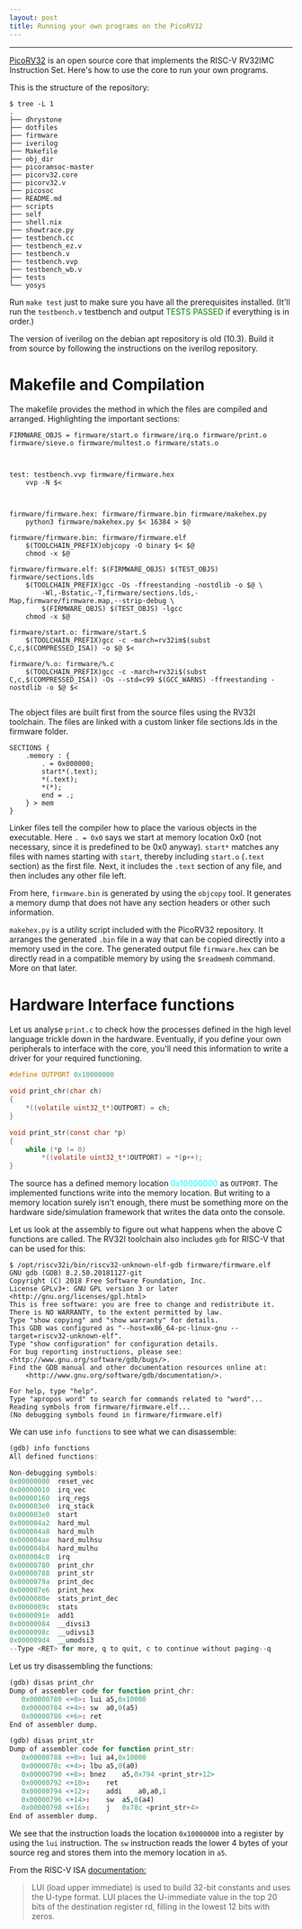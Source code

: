 ```yaml
---
layout: post
title: Running your own programs on the PicoRV32
---
```

---

[PicoRV32](https://github.com/YosysHQ/picorv32) is an open source core that implements the RISC-V RV32IMC Instruction Set. Here's how to use the core to run your own programs.


This is the structure of the repository:
```
$ tree -L 1
.
├── dhrystone
├── dotfiles
├── firmware
├── iverilog
├── Makefile
├── obj_dir
├── picoramsoc-master
├── picorv32.core
├── picorv32.v
├── picosoc
├── README.md
├── scripts
├── self
├── shell.nix
├── showtrace.py
├── testbench.cc
├── testbench_ez.v
├── testbench.v
├── testbench.vvp
├── testbench_wb.v
├── tests
└── yosys
```

Run `make test` just to make sure you have all the prerequisites installed.
(It'll run the `testbench.v` testbench and output <span style="color: green;">TESTS PASSED</span> if everything is in order.)

<p class="message"> The version of iverilog on the debian apt repository is old (10.3). Build it from source by following the instructions on the iverilog repository. </p>

# Makefile and Compilation

The makefile provides the method in which the files are compiled and arranged. Highlighting the important sections:

```make
FIRMWARE_OBJS = firmware/start.o firmware/irq.o firmware/print.o firmware/sieve.o firmware/multest.o firmware/stats.o



test: testbench.vvp firmware/firmware.hex
	vvp -N $<



firmware/firmware.hex: firmware/firmware.bin firmware/makehex.py
	python3 firmware/makehex.py $< 16384 > $@

firmware/firmware.bin: firmware/firmware.elf
	$(TOOLCHAIN_PREFIX)objcopy -O binary $< $@
	chmod -x $@

firmware/firmware.elf: $(FIRMWARE_OBJS) $(TEST_OBJS) firmware/sections.lds 
	$(TOOLCHAIN_PREFIX)gcc -Os -ffreestanding -nostdlib -o $@ \
		-Wl,-Bstatic,-T,firmware/sections.lds,-Map,firmware/firmware.map,--strip-debug \
		$(FIRMWARE_OBJS) $(TEST_OBJS) -lgcc
	chmod -x $@

firmware/start.o: firmware/start.S
	$(TOOLCHAIN_PREFIX)gcc -c -march=rv32im$(subst C,c,$(COMPRESSED_ISA)) -o $@ $<

firmware/%.o: firmware/%.c
	$(TOOLCHAIN_PREFIX)gcc -c -march=rv32i$(subst C,c,$(COMPRESSED_ISA)) -Os --std=c99 $(GCC_WARNS) -ffreestanding -nostdlib -o $@ $<
    
```

The object files are built first from the source files using the RV32I toolchain. The files are linked with a custom linker file sections.lds in the firmware folder. 

```lds
SECTIONS {
	.memory : {
		. = 0x000000;
		start*(.text);
		*(.text);
		*(*);
		end = .;
	} > mem
}
```

Linker files tell the compiler how to place the various objects in the executable. Here `. = 0x0` says we start at memory location 0x0 (not necessary, since it is predefined to be 0x0 anyway). `start*` matches any files with names starting with `start`, thereby including `start.o` (`.text` section) as the first file. Next, it includes the `.text` section of any file, and then includes any other file left.


From here, `firmware.bin` is generated by using the `objcopy` tool. It generates a memory dump that does not have any section headers or other such information.

`makehex.py` is a utility script included with the PicoRV32 repository. It arranges the generated `.bin` file in a way that can be copied directly into a memory used in the core. The generated output file `firmware.hex` can be directly read in a compatible memory by using the `$readmemh` command. More on that later.

# Hardware Interface functions  

Let us analyse `print.c` to check how the processes defined in the high level language trickle down in the hardware. Eventually, if you define your own peripherals to interface with the core, you'll need this information to write a driver for your required functioning.

```c
#define OUTPORT 0x10000000

void print_chr(char ch)
{
	*((volatile uint32_t*)OUTPORT) = ch;
}

void print_str(const char *p)
{
	while (*p != 0)
		*((volatile uint32_t*)OUTPORT) = *(p++);
}
```

The source has a defined memory location <span style="color: cyan;">0x10000000</span> as `OUTPORT`. The implemented functions write into the memory location. But writing to a memory location surely isn't enough, there must be something more on the hardware side/simulation framework that writes the data onto the console.

Let us look at the assembly to figure out what happens when the above C functions are called. The RV32I toolchain also includes `gdb` for RISC-V that can be used for this:

```
$ /opt/riscv32i/bin/riscv32-unknown-elf-gdb firmware/firmware.elf
GNU gdb (GDB) 8.2.50.20181127-git
Copyright (C) 2018 Free Software Foundation, Inc.
License GPLv3+: GNU GPL version 3 or later <http://gnu.org/licenses/gpl.html>
This is free software: you are free to change and redistribute it.
There is NO WARRANTY, to the extent permitted by law.
Type "show copying" and "show warranty" for details.
This GDB was configured as "--host=x86_64-pc-linux-gnu --target=riscv32-unknown-elf".
Type "show configuration" for configuration details.
For bug reporting instructions, please see:
<http://www.gnu.org/software/gdb/bugs/>.
Find the GDB manual and other documentation resources online at:
    <http://www.gnu.org/software/gdb/documentation/>.

For help, type "help".
Type "apropos word" to search for commands related to "word"...
Reading symbols from firmware/firmware.elf...
(No debugging symbols found in firmware/firmware.elf)

```

We can use `info functions` to see what we can disassemble:

```r
(gdb) info functions
All defined functions:

Non-debugging symbols:
0x00000000  reset_vec
0x00000010  irq_vec
0x00000160  irq_regs
0x000003e0  irq_stack
0x000003e0  start
0x000004a2  hard_mul
0x000004a8  hard_mulh
0x000004ae  hard_mulhsu
0x000004b4  hard_mulhu
0x000004c8  irq
0x00000780  print_chr
0x00000788  print_str
0x0000079a  print_dec
0x000007e6  print_hex
0x0000080e  stats_print_dec
0x0000089c  stats
0x0000091e  add1
0x00000984  __divsi3
0x0000098c  __udivsi3
0x000009d4  __umodsi3
--Type <RET> for more, q to quit, c to continue without paging--q
```

Let us try disassembling the functions:

```r
(gdb) disas print_chr
Dump of assembler code for function print_chr:
   0x00000780 <+0>:	lui	a5,0x10000
   0x00000784 <+4>:	sw	a0,0(a5)
   0x00000786 <+6>:	ret
End of assembler dump.

(gdb) disas print_str
Dump of assembler code for function print_str:
   0x00000788 <+0>:	lui	a4,0x10000
   0x0000078c <+4>:	lbu	a5,0(a0)
   0x00000790 <+8>:	bnez	a5,0x794 <print_str+12>
   0x00000792 <+10>:	ret
   0x00000794 <+12>:	addi	a0,a0,1
   0x00000796 <+14>:	sw	a5,0(a4)
   0x00000798 <+16>:	j	0x78c <print_str+4>
End of assembler dump.
```

We see that the instruction loads the location `0x10000000` into a register by using the `lui` instruction. The `sw` instruction reads the lower 4 bytes of your source reg and stores them into the memory location in `a5`. 


From the RISC-V ISA [documentation:](https://riscv.org/wp-content/uploads/2017/05/riscv-spec-v2.2.pdf) 
> LUI (load upper immediate) is used to build 32-bit constants and uses the U-type format. LUI places the U-immediate value in the top 20 bits of the destination register rd, filling in the lowest 12 bits with zeros.



